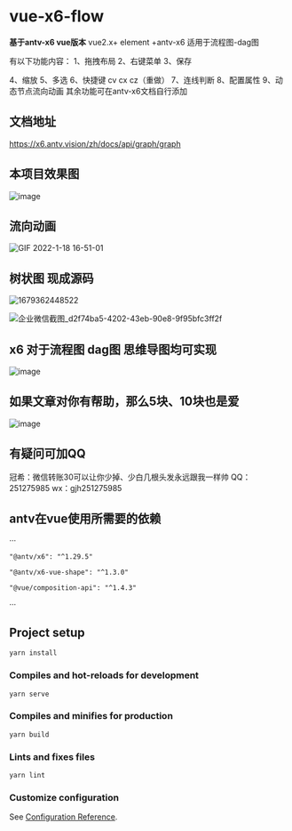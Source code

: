 # vue-x6-flow

**基于antv-x6 vue版本**
vue2.x+ element +antv-x6 
适用于流程图-dag图

有以下功能内容：
1、拖拽布局
2、右键菜单
3、保存

4、缩放
5、多选
6、快捷键 cv  cx  cz（重做）
7、连线判断
8、配置属性
9、动态节点流向动画
其余功能可在antv-x6文档自行添加

## 文档地址  
https://x6.antv.vision/zh/docs/api/graph/graph

## 本项目效果图
![image](https://user-images.githubusercontent.com/16436933/149902393-4a9fd58f-eadd-4a5f-af71-81076d0364d0.png)

## 流向动画
![GIF 2022-1-18 16-51-01](https://user-images.githubusercontent.com/16436933/149902899-b630b119-c39f-45e9-b576-da8d571386be.gif)

## 树状图 现成源码
![1679362448522](https://user-images.githubusercontent.com/16436933/226499607-5ad1b21d-79c5-45d1-9d31-b59841889eaa.jpg)

![企业微信截图_d2f74ba5-4202-43eb-90e8-9f95bfc3ff2f](https://user-images.githubusercontent.com/16436933/226512037-53dcc958-6112-402d-92b8-cf530b2f531d.png)


## x6 对于流程图 dag图 思维导图均可实现
![image](https://user-images.githubusercontent.com/16436933/153532050-5bd5372b-e3a0-43dd-8407-9f0a05b7f59a.png)


## 如果文章对你有帮助，那么5块、10块也是爱
![image](https://user-images.githubusercontent.com/16436933/153533288-32647686-344f-4933-a692-5f4451fe24f6.png)


## 有疑问可加QQ
冠希：微信转账30可以让你少掉、少白几根头发永远跟我一样帅
QQ：251275985  wx：gjh251275985


## antv在vue使用所需要的依赖
···

    "@antv/x6": "^1.29.5"
    
    "@antv/x6-vue-shape": "^1.3.0"
    
    "@vue/composition-api": "^1.4.3"
    
···

## Project setup
```
yarn install
```

### Compiles and hot-reloads for development
```
yarn serve
```

### Compiles and minifies for production
```
yarn build
```

### Lints and fixes files
```
yarn lint
```

### Customize configuration
See [Configuration Reference](https://cli.vuejs.org/config/).
